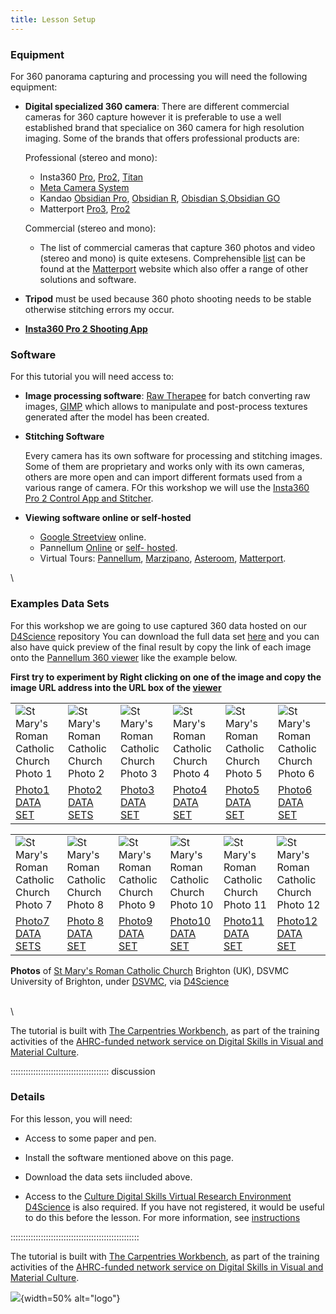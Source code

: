 ```yaml
---
title: Lesson Setup
---
```

<!--
FIXME: Setup instructions live in this document. Please specify the tools and
the data sets the Learner needs to have installed.
-->


### Equipment

For 360 panorama capturing and processing you will need the following equipment:

- **Digital specialized 360 camera**: There are different commercial cameras for 360 capture however it is preferable to use a well established brand that specialice on 360 camera for high resolution imaging. Some of the brands that offers professional products are:

  Professional (stereo and mono):
  * Insta360 [Pro](https://www.insta360.com/product/insta360-pro/), [Pro2](https://www.insta360.com/product/insta360-pro2/), [Titan](https://www.insta360.com/product/insta360-titan/)
  * [Meta Camera System](https://meta-camera.io/)
  * Kandao [Obsidian Pro](https://www.kandaovr.com/Obsidian-Pro/), [Obsidian R](https://www.kandaovr.com/obsidian-s-r/), [Obisdian S](https://www.kandaovr.com/obsidian-s-r/),[Obsidian GO](https://www.kandaovr.com/obsidian-go/)
  * Matterport [Pro3](https://matterport.com/en-gb/pro3), [Pro2](https://matterport.com/en-gb/pro2)
  
  Commercial (stereo and mono):
  * The list of commercial cameras that capture 360 photos and video (stereo and mono) is quite extesens. Comprehensible [list](https://matterport.com/cameras/360-cameras) can be found at the [Matterport](https://matterport.com/en-gb) website which also offer a range of other solutions and software.

-	**Tripod** must be used because 360 photo shooting needs to be stable otherwise stitching errors my occur.

-	[**Insta360 Pro 2 Shooting App**](https://www.insta360.com/download/insta360-pro2)



### Software

For this tutorial you will need access to:

- **Image processing software**: [Raw Therapee](https://www.rawtherapee.com/) for batch converting raw images, [GIMP](https://www.gimp.org/) which allows to manipulate and post-process textures generated after the model has been created. 

- **Stitching Software**
  
  Every camera has its own software for processing and stitching images. Some of them are proprietary and works only with its own cameras, others are more open and can import different formats used from a various range of camera. FOr this workshop we will use the [Insta360 Pro 2 Control App and Stitcher](https://www.insta360.com/download/insta360-pro2). 

- **Viewing software online or self-hosted**

  * [Google Streetview](https://www.google.com/streetview/) online.
  * Pannellum [Online](https://pannellum.org/documentation/overview/tutorial/) or [self- hosted](https://pannellum.org/download/).
  * Virtual Tours: [Pannellum](https://pannellum.org/), [Marzipano](https://www.marzipano.net/), [Asteroom](https://www.asteroom.com/en/photographers), [Matterport](https://matterport.com/en-gb).
    
\

### Examples Data Sets

For this workshop we are going to use captured 360 data hosted on our [D4Science](https://services.d4science.org/) repository
You can download the full data set [here](https://data.d4science.org/shub/E_KzdpRzNsanZFN1BQbElNdXVEaTMvZEVueW5xalA2cHBvcEx3WnJXYy91Z1Mwd1ozRm5TNzVZNUZyVGg2NHY4Ng==) and you can also have quick preview of the final result by copy the link of each image onto the [Pannellum 360 viewer](https://pannellum.org/documentation/overview/tutorial/) like the example below.

**First try to experiment by Right clicking on one of the image and copy the image URL address into the URL box of the [viewer](https://pannellum.org/documentation/overview/tutorial/)**


|   |   |   |   |   |   |
|---|---|---|---|---|---|
| ![St Mary's Roman Catholic Church Photo 1](https://data.d4science.org/shub/E_dUl6d3g0ajlLZ01uUW5PMzVLQkF2N3h6dUlBdDgxcXliVUZHeTF5ZTdzNTIxTFRZNzVPRVZRNUU3L1dLdWJNMw==) | ![St Mary's Roman Catholic Church Photo 2](https://data.d4science.org/shub/E_QVloZGdYcGdQUE02TSs0dXIvY2ROS01oay9VcWRoem0xdElVRkJhc1BNQ09LOVNOaVN0aWEwK0g1T1BBZWxUWA==) | ![St Mary's Roman Catholic Church Photo 3](https://data.d4science.org/shub/E_WStiaGJIM1lIa0VodFR5OTV2OU5OencyUGRvNzVFY3plaTRha1YzdWlXTkNrQ2hYSys2Y2pzWHJuUU9GLytxag==) | ![St Mary's Roman Catholic Church Photo 4](https://data.d4science.org/shub/E_TXNJam1LdGlKdDREVHIrYXRudHJwMjVWV0NpSTBPMTFuaW0xQ2pSRWtuMW9ua3YwaEoxNi9DNXpjNVkyUGdMSw==) | ![St Mary's Roman Catholic Church Photo 5](https://data.d4science.org/shub/E_cDk0WWN1d0xGYnZmRDZRN0lxNjMvUThpVzRzUGNzVGNEMVNqM3h3akZjQW02NFYra2JmMEpUUytsR25FN3U1Ug==) | ![St Mary's Roman Catholic Church Photo 6](https://data.d4science.org/shub/E_WTVUOXczWC9aRFhKUTVKSVJKQ3F1bjVDM3BiWjROMFMwTnJBemtneXJVckl1ZTJHRjB6S29xWWtBOFFDWlNDTQ==) |
| [Photo1 DATA SET](https://data.d4science.org/shub/E_ZUxzNHBhMi9Hb2ZINnZkNU1pQzA5K1dJMm4rL2VTY1JURkttbEoySGJzMGNUU2lWV0k2MGQwY1JhRXYzamlweQ==) | [Photo2 DATA SETS](https://data.d4science.org/shub/E_ZXVQcnVKS3l3Qjg5S2N1MmNSdDlWanIvQkt6djVaV1RrS2pYOTlkUGlaQjNLTEhadkZSbGZZaDA5SVVwZHovdQ==) | [Photo3 DATA SET](https://data.d4science.org/shub/E_ZWNWdHFzam95UEp1cm5PZEFMSWhNTlE5allSekNNVi9Ya2VHNWp4eEVRSXZWeEdyM3FXZU5VNXpvWTZRNGhUYg==) | [Photo4 DATA SET](https://data.d4science.org/shub/E_ZE5TR2xxUzhqY2RpVGR2WUhTLy93S3cyNkFEbmE0Z1hQK3ZiOEViZ3p0bjd0ZVk2RDZ1aFRWckpZNVM3RGRxSw==) | [Photo5 DATA SET](https://data.d4science.org/shub/E_MXYrWWxYZVZnRlRaZjF6bno5dlBHL0pVN3p3VEpVUmN5aFUxbHNIdG95ZVVseVhOZUJZSzVZS0FsVVRVMC90MA==) | [Photo6 DATA SET](https://data.d4science.org/shub/E_cnJ6VExPd01NL3pjT05Cc3daNmRUM2Jxdm1YVkpzVEdTajVsS1pVLzl5by9DcFRjRHZOMTAxbUI3RHZOYkkzTg==) |

|   |   |   |   |   |   |
|---|---|---|---|---|---|
| ![St Mary's Roman Catholic Church Photo 7](https://data.d4science.org/shub/E_ejF3SjUzSEVnWk9CR3NVWUQvVkNPaHJjSG8vUWpGaVlnc2tKTm1kQ3M0YklRenJUQ2VHZlcyNW5PTmdteEhxQQ==) | ![St Mary's Roman Catholic Church Photo 8](https://data.d4science.org/shub/E_NUVmaUdWSmF2VWQzSUp2VnFmVHNKNXV1SjBBUXBtNUZGOTNLNDJSTUMyM2t2QTM5UXhINTZpcE50Tmx2aDV4cg==) | ![St Mary's Roman Catholic Church Photo 9](https://data.d4science.org/shub/E_ZVJmWVlZS2tPckJuOXpGS043WjMzL2V6MVdjb2lIWk14VUd4VFBzcnJ5eDJBdnEya21UNm5oSytydXVkcmRwNA==) | ![St Mary's Roman Catholic Church Photo 10](https://data.d4science.org/shub/E_ckVhMElvZ01RdmYzYVpwUXNteHZ2cVljeHJlY282cUkwSVFXT2NHdWI2T1RGcE5NZE9XTnhCRWxIU2FoOW1abg==) | ![St Mary's Roman Catholic Church Photo 11](https://data.d4science.org/shub/E_SUJGaVBPcXE1Ukxnby9ickEyK2MxOCtsOEZ3bFpPL0lSaDBCZi9QbGpRaUdzV05SbURJZnJPMFY3N1JPS0FUdQ==) | ![St Mary's Roman Catholic Church Photo 12](https://data.d4science.org/shub/E_VmwvTjhRNEkwaUd5UzdkV21wZWFqZ2Y2eFBjUXI1TXcxVnNRcy9mMFVaYW9ibzVRUTFJMWhGdlRMUE9heHZxNw==)|
|[Photo7 DATA SETS](https://data.d4science.org/shub/E_UDZTa01hSTNIVnZuWkFZRkk3d0lyU1g3cU8vdEoyK055STF3VW1kRDRkK2FuVjM0aWtvQTZhUFZraGtXQUlDdA==) | [Photo 8 DATA SET](https://data.d4science.org/shub/E_MnBsSk05Y0FHeHdhbTliek9PNHU1SjlGamxkYSs3ZVBEOWVWMzB6bnVZdzlQeG9uc1Zib3ViVzRwRW52S0dJZQ==) | [Photo9 DATA SET](https://data.d4science.org/shub/E_aHJTcERBUlJwZk5YMGtQK0Qva3Z0STlVWmMxNUZ1V1BIaUdQNEU4a25rdkNNRkxmd1pSSjBjbnZEQXN5ZVFVcA==) | [Photo10 DATA SET](https://data.d4science.org/shub/E_azM1YzNpdkM1U0Z0WVBhUkYydWpBRDRrblBkS1dDWnBaL1l5UGdyNVVZSUNmSERTUnF1VDN3WFVDOE1WTGJNSQ==) | [Photo11 DATA SET](https://data.d4science.org/shub/E_Y28vVmFWUmRlOFBkVzlYSGcwWEV1Z05maHdnUFViS3pOb2JVNW5Ua3gzOHlqdGtXVmcwS09MNzlHc2huNmlCMQ==) | [Photo12 DATA SET](https://data.d4science.org/shub/E_QVl2K2hBVkFxZFFPS004cFpzcmRUMWtIYkFwNG11bGkxZjRqMEMrWFU0MGppM1pBQ3N1Z3Z3alM1TDFxbGFDdQ==) |


**Photos** of [St Mary's Roman Catholic Church](https://maps.app.goo.gl/giyXNK7kP4z5ohUK8) Brighton (UK), DSVMC University of Brighton, under [DSVMC](https://culturedigitalskills.org/), via [D4Science](https://services.d4science.org/)


\
\


The tutorial is built with [The Carpentries Workbench](https://carpentries.github.io/sandpaper-docs/), as part of the training activities of the [AHRC-funded network service on Digital Skills in Visual and Material Culture](https://www.culturedigitalskills.org).


::::::::::::::::::::::::::::::::::::::: discussion

### Details

For this lesson, you will need:

- Access to some paper and pen.

- Install the software mentioned above on this page.

- Download the data sets iincluded above.

- Access to the [Culture Digital Skills Virtual Research Environment D4Science](https://services.d4science.org/group/culturedigitalskills) is also 
required. If you have not registered, it would be useful to do this before
the lesson. For more information, see [instructions](https://universityofbrighton.github.io/2023-fair-multidimensional-media/virtual-research-environment.html#virtual-research-environments-vre)

:::::::::::::::::::::::::::::::::::::::::::::::::::

The tutorial is built with [The Carpentries Workbench](https://carpentries.github.io/sandpaper-docs/), as part of the training activities of the [AHRC-funded network service on Digital Skills in Visual and Material Culture](https://www.culturedigitalskills.org). 


![](../episodes/fig/colorlogo_centre.png){width=50% alt="logo"}

